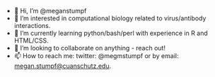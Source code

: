 - 👋 Hi, I’m @meganstumpf
- 👀 I’m interested in computational biology related to virus/antibody interactions.
- 🌱 I’m currently learning python/bash/perl with experience in R and HTML/CSS.
- 💞️ I’m looking to collaborate on anything - reach out!
- 📫 How to reach me: twitter: @megmstumpf or by email: megan.stumpf@cuanschutz.edu.

<!---
meganstumpf/meganstumpf is a ✨ special ✨ repository because its `README.md` (this file) appears on your GitHub profile.
You can click the Preview link to take a look at your changes.
--->
